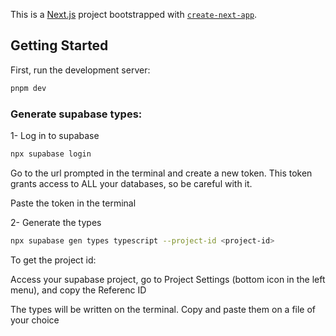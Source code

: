 This is a [Next.js](https://nextjs.org/) project bootstrapped with [`create-next-app`](https://github.com/vercel/next.js/tree/canary/packages/create-next-app).

## Getting Started

First, run the development server:

```bash
pnpm dev
```

### Generate supabase types:
1- Log in to supabase
```bash
npx supabase login
```

Go to the url prompted in the terminal and create a new token. This token grants access to ALL your databases, so be careful with it.

Paste the token in the terminal


2- Generate the types
```bash
npx supabase gen types typescript --project-id <project-id>
```

<p>To get the project id:</p>
<p>Access your supabase project, go to Project Settings (bottom icon in the left menu), and copy the Referenc ID</p>

The types will be written on the terminal. Copy and paste them on a file of your choice